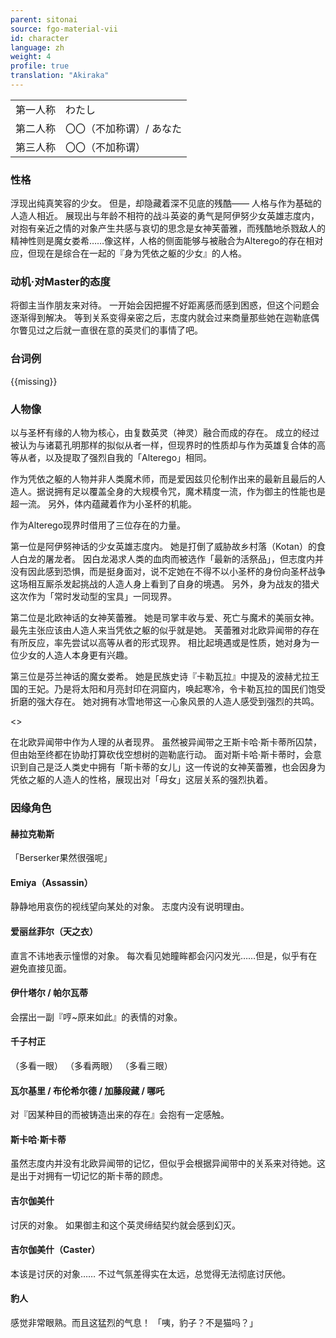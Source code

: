 ```yaml
---
parent: sitonai
source: fgo-material-vii
id: character
language: zh
weight: 4
profile: true
translation: "Akiraka"
---
```


<table>
  <tr><td>第一人称</td><td>わたし</td></tr>
  <tr><td>第二人称</td><td>〇〇（不加称谓）/ あなた</td></tr>
  <tr><td>第三人称</td><td>〇〇（不加称谓）</td></tr>
</table>

### 性格

浮现出纯真笑容的少女。
但是，却隐藏着深不见底的残酷——
人格与作为基础的人造人相近。
展现出与年龄不相符的战斗英姿的勇气是阿伊努少女英雄志度内，对抱有亲近之情的对象产生共感与哀切的思念是女神芙蕾雅，而残酷地杀戮敌人的精神性则是魔女娄希……像这样，人格的侧面能够与被融合为Alterego的存在相对应，但现在是综合在一起的『身为凭依之躯的少女』的人格。

### 动机·对Master的态度

将御主当作朋友来对待。
一开始会因把握不好距离感而感到困惑，但这个问题会逐渐得到解决。
等到关系变得亲密之后，志度内就会过来商量那些她在迦勒底偶尔瞥见过之后就一直很在意的英灵们的事情了吧。

### 台词例

{{missing}}

### 人物像

以与圣杯有缘的人物为核心，由复数英灵（神灵）融合而成的存在。
成立的经过被认为与诸葛孔明那样的拟似从者一样，但现界时的性质却与作为英雄复合体的高等从者，以及提取了强烈自我的「Alterego」相同。

作为凭依之躯的人物并非人类魔术师，而是爱因兹贝伦制作出来的最新且最后的人造人。据说拥有足以覆盖全身的大规模令咒，魔术精度一流，作为御主的性能也是超一流。
另外，体内蕴藏着作为小圣杯的机能。

作为Alterego现界时借用了三位存在的力量。

第一位是阿伊努神话的少女英雄志度内。
她是打倒了威胁故乡村落（Kotan）的食人白龙的屠龙者。
因白龙渴求人类的血肉而被选作「最新的活祭品」，但志度内并没有因此感到恐惧，而是挺身面对，说不定她在不得不以小圣杯的身份向圣杯战争这场相互厮杀发起挑战的人造人身上看到了自身的境遇。
另外，身为战友的猎犬这次作为「常时发动型的宝具」一同现界。

第二位是北欧神话的女神芙蕾雅。
她是司掌丰收与爱、死亡与魔术的美丽女神。最先主张应该由人造人来当凭依之躯的似乎就是她。
芙蕾雅对北欧异闻带的存在有所反应，率先尝试以高等从者的形式现界。
相比起境遇或是性质，她对身为一位少女的人造人本身更有兴趣。

第三位是芬兰神话的魔女娄希。
她是民族史诗『卡勒瓦拉』中提及的波赫尤拉王国的王妃。乃是将太阳和月亮封印在洞窟内，唤起寒冷，令卡勒瓦拉的国民们饱受折磨的强大存在。
她对拥有冰雪地带这一心象风景的人造人感受到强烈的共鸣。

<>

在北欧异闻带中作为人理的从者现界。
虽然被异闻带之王斯卡哈·斯卡蒂所囚禁，
但由始至终都在协助打算砍伐空想树的迦勒底行动。
面对斯卡哈·斯卡蒂时，会意识到自己是泛人类史中拥有「斯卡蒂的女儿」这一传说的女神芙蕾雅，也会因身为凭依之躯的人造人的性格，展现出对「母女」这层关系的强烈执着。

### 因缘角色

#### 赫拉克勒斯

「Berserker果然很强呢」

#### Emiya（Assassin）

静静地用哀伤的视线望向某处的对象。
志度内没有说明理由。

#### 爱丽丝菲尔（天之衣）

直言不讳地表示憧憬的对象。
每次看见她瞳眸都会闪闪发光……但是，似乎有在避免直接见面。

#### 伊什塔尔 / 帕尔瓦蒂

会摆出一副『哼~原来如此』的表情的对象。

#### 千子村正

（多看一眼）
（多看两眼）
（多看三眼）

#### 瓦尔基里 / 布伦希尔德 / 加藤段藏 / 哪吒
对『因某种目的而被铸造出来的存在』会抱有一定感触。

#### 斯卡哈·斯卡蒂

虽然志度内并没有北欧异闻带的记忆，但似乎会根据异闻带中的关系来对待她。这是出于对拥有一切记忆的斯卡蒂的顾虑。

#### 吉尔伽美什

讨厌的对象。
如果御主和这个英灵缔结契约就会感到幻灭。

#### 吉尔伽美什（Caster）

本该是讨厌的对象……
不过气氛差得实在太远，总觉得无法彻底讨厌他。

#### 豹人

感觉非常眼熟。而且这猛烈的气息！
「咦，豹子？不是猫吗？」
